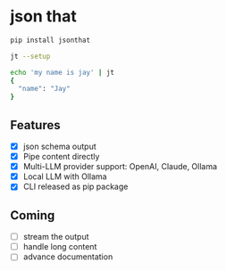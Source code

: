 # json that


```bash
pip install jsonthat
```

```bash
jt --setup
```

```bash
echo 'my name is jay' | jt
{
  "name": "Jay"
}
```


## Features

- [x] json schema output
- [x] Pipe content directly
- [x] Multi-LLM provider support: OpenAI, Claude, Ollama
- [x] Local LLM with Ollama
- [x] CLI released as pip package

## Coming

- [ ] stream the output
- [ ] handle long content
- [ ] advance documentation
